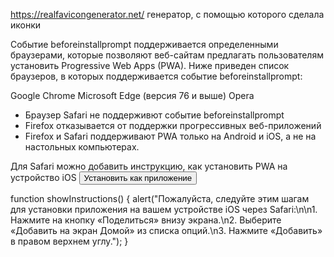 
https://realfavicongenerator.net/ генератор, с помощью которого сделала иконки

Событие beforeinstallprompt поддерживается определенными браузерами, которые позволяют веб-сайтам предлагать пользователям установить Progressive Web Apps (PWA). Ниже приведен список браузеров, в которых поддерживается событие beforeinstallprompt:

Google Chrome
Microsoft Edge (версия 76 и выше)
Opera

- Браузер Safari не поддерживют событие beforeinstallprompt
- Firefox отказывается от поддержки прогрессивных веб-приложений
- Firefox и Safari поддерживают PWA только на Android и iOS, а не на настольных компьютерах.

Для Safari можно добавить инструкцию, как установить PWA на устройство iOS
<button id="install-btn" onclick="showInstructions()">Установить как приложение</button>

function showInstructions() {
    alert("Пожалуйста, следуйте этим шагам для установки приложения на вашем устройстве iOS через Safari:\n\n1. 
    Нажмите на кнопку «Поделиться» внизу экрана.\n2. 
    Выберите «Добавить на экран Домой» из списка опций.\n3. 
    Нажмите «Добавить» в правом верхнем углу.");
}

